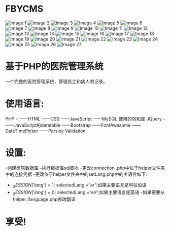 # FBYCMS


![Image 1](https://github.com/Bobolovewill/FBYCMS/tree/master/images/1.png)
![Image 2](https://github.com/Bobolovewill/FBYCMS/tree/master/images/2.png)
![Image 3](https://github.com/Bobolovewill/FBYCMS/tree/master/images/3.png)
![Image 4](https://github.com/Bobolovewill/FBYCMS/tree/master/images/4.png)
![Image 5](https://github.com/Bobolovewill/FBYCMS/tree/master/images/5.png)
![Image 6](https://github.com/Bobolovewill/FBYCMS/tree/master/images/6.png)
![Image 7](https://github.com/Bobolovewill/FBYCMS/tree/master/images/7.png)
![Image 8](https://github.com/Bobolovewill/FBYCMS/tree/master/images/8.png)
![Image 9](https://github.com/Bobolovewill/FBYCMS/tree/master/images/9.png)
![Image 10](https://github.com/Bobolovewill/FBYCMS/tree/master/images/10.png)
![Image 11](https://github.com/Bobolovewill/FBYCMS/tree/master/images/11.png)
![Image 12](https://github.com/Bobolovewill/FBYCMS/tree/master/images/12.png)
![Image 13](https://github.com/Bobolovewill/FBYCMS/tree/master/images/13.png)
![Image 14](https://github.com/Bobolovewill/FBYCMS/tree/master/images/14.png)
![Image 15](https://github.com/Bobolovewill/FBYCMS/tree/master/images/15.png)
![Image 16](https://github.com/Bobolovewill/FBYCMS/tree/master/images/16.png)
![Image 17](https://github.com/Bobolovewill/FBYCMS/tree/master/images/17.png)
![Image 18](https://github.com/Bobolovewill/FBYCMS/tree/master/images/18.png)
![Image 19](https://github.com/Bobolovewill/FBYCMS/tree/master/images/19.png)
![Image 20](https://github.com/Bobolovewill/FBYCMS/tree/master/images/20.png)
![Image 21](https://github.com/Bobolovewill/FBYCMS/tree/master/images/21.png)
![Image 22](https://github.com/Bobolovewill/FBYCMS/tree/master/images/22.png)
![Image 23](https://github.com/Bobolovewill/FBYCMS/tree/master/images/23.png)
![Image 24](https://github.com/Bobolovewill/FBYCMS/tree/master/images/24.png)
![Image 25](https://github.com/Bobolovewill/FBYCMS/tree/master/images/25.png)
![Image 26](https://github.com/Bobolovewill/FBYCMS/tree/master/images/26.png)
![Image 27](https://github.com/Bobolovewill/FBYCMS/tree/master/images/27.png)

# 基于PHP的医院管理系统
一个完整的医院管理系统，管理员工和病人的记录。
# 使用语言:
PHP -
——HTML
——CSS
——JavaScript
——MySQL
使用的包和库
JQuery -
——JavaScript的datatable
——Bootstrap
——FontAwesome
——DateTimePicker
——Parsley Validation
# 设置:
-创建医院数据库
-执行数据库sql脚本
-更改connection .php中位于helper文件夹中的连接凭据
-更改位于helper文件夹中的setLang.php中的主语言如下:
- $_SESSION['lang'] = 1;$ selectedLang =“ar”;如果主要语言是阿拉伯语
- $_SESSION['lang'] = 0;$ selectedLang =“en”;如果主要语言是英语
-如果需要从helper /language.php修改翻译
# 享受!
